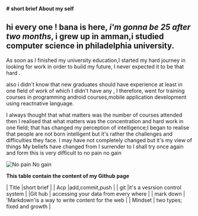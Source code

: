**# short brief About my self**



## hi every one ! **bana is here**, _i'm gonna be 25 after two months_, i grew up in amman,i studied computer science in philadelphia university. 

As soon as I finished my university education,I started my hard journey in looking for work in order to build my future, I never expected it to be that hard .

 also i didn't know that new graduates should have experience at least in one field of work of which I didn't  have any , I therefore, went for training courses in programming android courses,mobile application development using reactnative language.
 
 
I always thought that what matters was  the number of courses attended  then I realised that what matters was the concentration and hard work in one field; that has changed my perception of intelligence;I began to realise that people are not born intelligent but it's rather the challenges and difficulties they face.
I may have not completely changed but it's my view of things 
My beliefs have changed from I surrender to I shall try once again and form this is very difficult to no pain no gain


![No pain No gain](https://www.imageconscious.com/wp-content/uploads/2017/10/IN32147.jpg)



**This table contain the content of my Github page**

| Title |short brief |
| Acp   |add,commit,push |
| git   |it's a vesrsion control system |
|Git hub | accessing your data from every where |
| mark down | 'Markdown'is a way to write content for the web |
| Mindset | two types; fixed and growth | 



